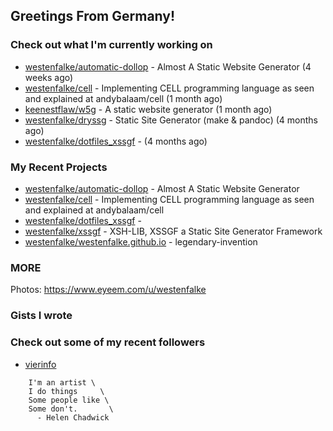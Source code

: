 ## Greetings From Germany!

### Check out what I'm currently working on

- [westenfalke/automatic-dollop](https://github.com/westenfalke/automatic-dollop) - Almost A Static Website Generator (4 weeks ago)
- [westenfalke/cell](https://github.com/westenfalke/cell) - Implementing CELL programming language as seen and explained at andybalaam/cell (1 month ago)
- [keenestflaw/w5g](https://github.com/keenestflaw/w5g) - A static website generator (1 month ago)
- [westenfalke/dryssg](https://github.com/westenfalke/dryssg) - Static Site Generator (make &amp; pandoc) (4 months ago)
- [westenfalke/dotfiles_xssgf](https://github.com/westenfalke/dotfiles_xssgf) -  (4 months ago)

### My Recent Projects

- [westenfalke/automatic-dollop](https://github.com/westenfalke/automatic-dollop) - Almost A Static Website Generator
- [westenfalke/cell](https://github.com/westenfalke/cell) - Implementing CELL programming language as seen and explained at andybalaam/cell
- [westenfalke/dotfiles_xssgf](https://github.com/westenfalke/dotfiles_xssgf) - 
- [westenfalke/xssgf](https://github.com/westenfalke/xssgf) - XSH-LIB, XSSGF a Static Site Generator Framework
- [westenfalke/westenfalke.github.io](https://github.com/westenfalke/westenfalke.github.io) - legendary-invention

### MORE 
Photos: https://www.eyeem.com/u/westenfalke

### Gists I wrote


### Check out some of my recent followers

- [vierinfo](https://github.com/vierinfo)

```vim 
    I'm an artist \
    I do things     \
    Some people like \
    Some don't.       \
      - Helen Chadwick
```
